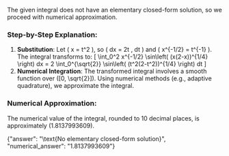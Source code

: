 
The given integral does not have an elementary closed-form solution, so we proceed with numerical approximation. 

### Step-by-Step Explanation:
1. **Substitution**: Let \( x = t^2 \), so \( dx = 2t \, dt \) and \( x^{-1/2} = t^{-1} \). The integral transforms to:
   \[
   \int_0^2 x^{-1/2} \sin\left( (x(2-x))^{1/4} \right) dx = 2 \int_0^{\sqrt{2}} \sin\left( (t^2(2-t^2))^{1/4} \right) dt
   \]
2. **Numerical Integration**: The transformed integral involves a smooth function over \([0, \sqrt{2}]\). Using numerical methods (e.g., adaptive quadrature), we approximate the integral.

### Numerical Approximation:
The numerical value of the integral, rounded to 10 decimal places, is approximately \(1.8137993609\).

{"answer": "\\text{No elementary closed-form solution}", "numerical_answer": "1.8137993609"}